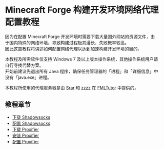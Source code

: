 # Minecraft Forge 构建开发环境网络代理配置教程

因为在配置 Minecraft Forge 开发环境时需要下载大量国外网站的资源文件，由于国内特殊的网络环境，导致构建过程极其漫长，失败概率较高。  
因此这篇教程将讲述如何配置网络代理以达到加速构建开发环境的目的。

本教程及所需软件仅支持 Windows 7 及以上版本操作系统，其他操作系统用户请自行寻找代替方案。  
开始前建议先退出所有 Java 程序，确保任务管理器的「进程」和「详细信息」中没有「java.exe」进程。

本教程所使用的代理服务器是由 [Srar](https://github.com/Srar) 和 [zzzz](https://github.com/ustc-zzzz) 在 [FMLTutor](https://fmltutor.ustc-zzzz.net/1.1-%E9%85%8D%E7%BD%AE%E4%BD%A0%E7%9A%84%E5%B7%A5%E4%BD%9C%E7%8E%AF%E5%A2%83.html) 中提供的。

## 教程章节
- [下载 Shadowsocks](1.md)
- [配置 Shadowsocks](2.md)
- [下载 Proxifier](3.md)
- [安装 Proxifier](4.md)
- [配置 Proxifier](5.md)
